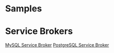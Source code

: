 # Samples

# Service Brokers

[MySQL Service Broker](https://github.com/cloudfoundry/cf-mysql-broker)
[PostgreSQL Service Broker]( https://github.com/cloudfoundry-community/postgresql-cf-service-broker)
